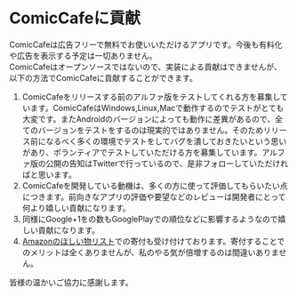 # ComicCafeに貢献

ComicCafeは広告フリーで無料でお使いいただけるアプリです。今後も有料化や広告を表示する予定は一切ありません。  
ComicCafeはオープンソースではないので、実装による貢献はできませんが、以下の方法でComicCafeに貢献することができます。  

1. ComicCafeをリリースする前のアルファ版をテストしてくれる方を募集しています。ComicCafeはWindows,Linux,Macで動作するのでテストがとても大変です。またAndroidのバージョンによっても動作に差異があるので、全てのバージョンをテストをするのは現実的ではありません。そのためリリース前になるべく多くの環境でテストをしてバグを潰しておきたいという思いがあり、ボランティアでテストしていただける方を募集しています。アルファ版の公開の告知はTwitterで行っているので、是非フォローしていただければと思います。
2. ComicCafeを開発している動機は、多くの方に使って評価してもらいたい点につきます。前向きなアプリの評価や要望などのレビューは開発者にとって何より嬉しい貢献になります。
3. 同様にGoogle+1をの数もGooglePlayでの順位などに影響するようなので嬉しい貢献になります。
4. [Amazonのほしい物リスト](http://www.amazon.co.jp/registry/wishlist/336DBVUUWKOM8)での寄付も受け付けております。寄付することでのメリットは全くありませんが、私のやる気が倍増するのは間違いありません。

皆様の温かいご協力に感謝します。
